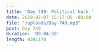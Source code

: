 ```yaml
---
title: 'Day 749: Political hack.'
date: 2019-02-07 15:17:00 -08:00
file: "/uploads/Day-749.mp3"
post: Day 749
duration: '00:04:58'
length: 4341178
---
```


